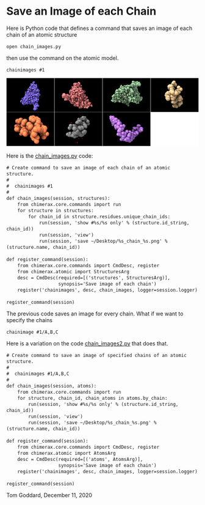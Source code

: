 # Save an Image of each Chain

Here is Python code that defines a command that saves an image of each chain of an atomic structure

    open chain_images.py

then use the command on the atomic model.

    chainimages #1

<img src="2bbv.jpg">

Here is the [chain_images.py](chain_images.py) code:

    # Create command to save an image of each chain of an atomic structure.
    #
    #  chainimages #1
    #
    def chain_images(session, structures):
        from chimerax.core.commands import run
        for structure in structures:
            for chain_id in structure.residues.unique_chain_ids:
                run(session, 'show #%s/%s only' % (structure.id_string, chain_id))
                run(session, 'view')
                run(session, 'save ~/Desktop/%s_chain_%s.png' % (structure.name, chain_id))

    def register_command(session):
        from chimerax.core.commands import CmdDesc, register
        from chimerax.atomic import StructuresArg
        desc = CmdDesc(required=[('structures', StructuresArg)],
                       synopsis='Save image of each chain')
        register('chainimages', desc, chain_images, logger=session.logger)

    register_command(session)

The previous code saves an image for every chain.  What if we want to specify the chains

    chainimage #1/A,B,C

Here is a variation on the code [chain_images2.py](chain_images2.py) that does that.

    # Create command to save an image of specified chains of an atomic structure.
    #
    #  chainimages #1/A,B,C
    #
    def chain_images(session, atoms):
        from chimerax.core.commands import run
        for structure, chain_id, chain_atoms in atoms.by_chain:
            run(session, 'show #%s/%s only' % (structure.id_string, chain_id))
            run(session, 'view')
            run(session, 'save ~/Desktop/%s_chain_%s.png' % (structure.name, chain_id))

    def register_command(session):
        from chimerax.core.commands import CmdDesc, register
        from chimerax.atomic import AtomsArg
        desc = CmdDesc(required=[('atoms', AtomsArg)],
                       synopsis='Save image of each chain')
        register('chainimages', desc, chain_images, logger=session.logger)

    register_command(session)


Tom Goddard, December 11, 2020
